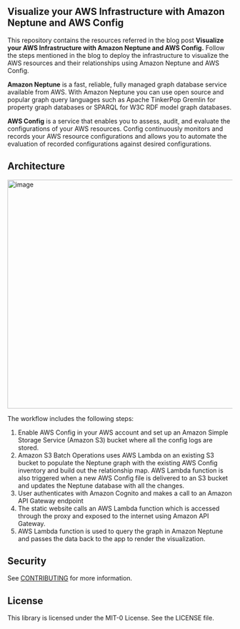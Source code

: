 ## Visualize your AWS Infrastructure with Amazon Neptune and AWS Config

This repository contains the resources referred in the blog post **Visualize your AWS Infrastructure with Amazon Neptune and AWS Config.** Follow the steps mentioned in the blog to deploy the infrastructure to visualize the AWS resources and their relationships using Amazon Neptune and AWS Config. 

**Amazon Neptune** is a fast, reliable, fully managed graph database service available from AWS. With Amazon Neptune you can use open source and popular graph query languages such as Apache TinkerPop Gremlin for property graph databases or SPARQL for W3C RDF model graph databases. 

**AWS Config** is a service that enables you to assess, audit, and evaluate the configurations of your AWS resources. Config continuously monitors and records your AWS resource configurations and allows you to automate the evaluation of recorded configurations against desired configurations. 

## Architecture

<img width="512" alt="image" src="https://user-images.githubusercontent.com/1254538/119129765-a50d1e00-ba37-11eb-98e4-298cf4a8d845.png">

The workflow includes the following steps:

1.	Enable AWS Config in your AWS account and set up an Amazon Simple Storage Service (Amazon S3) bucket where all the config logs are stored. 
2.	Amazon S3 Batch Operations uses AWS Lambda on an existing S3 bucket to populate the Neptune graph with the existing AWS Config inventory and build out the relationship map. AWS Lambda function is also triggered when a new AWS Config file is delivered to an S3 bucket and updates the Neptune database with all the changes.
3.	User authenticates with Amazon Cognito and makes a call to an Amazon API Gateway endpoint
4.	The static website calls an AWS Lambda function which is accessed through the proxy and exposed to the internet using Amazon API Gateway.
5.	AWS Lambda function is used to query the graph in Amazon Neptune and passes the data back to the app to render the visualization.

## Security

See [CONTRIBUTING](CONTRIBUTING.md#security-issue-notifications) for more information.

## License

This library is licensed under the MIT-0 License. See the LICENSE file.

